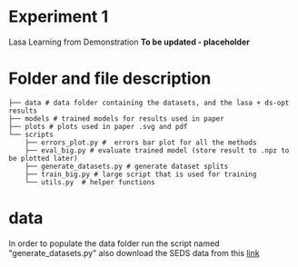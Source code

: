 # Experiment 1
Lasa Learning from Demonstration
**To be updated - placeholder**

# Folder and file description
```
├── data # data folder containing the datasets, and the lasa + ds-opt results
├── models # trained models for results used in paper
├── plots # plots used in paper .svg and pdf
└── scripts
    ├── errors_plot.py #  errors bar plot for all the methods
    ├── eval_big.py # evaluate trained model (store result to .npz to be plotted later)
    ├── generate_datasets.py # generate dataset splits
    ├── train_big.py # large script that is used for training
    └── utils.py  # helper functions

```

# data
In order to populate the data folder run the script named "generate_datasets.py" also download the SEDS data from this [link]()